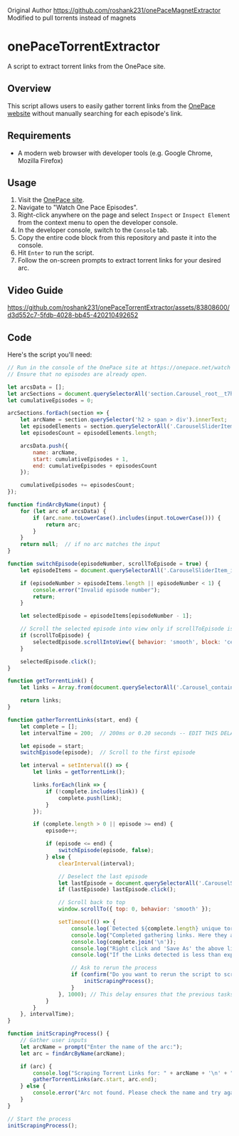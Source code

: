 Original Author https://github.com/roshank231/onePaceMagnetExtractor
Modified to pull torrents instead of magnets

# onePaceTorrentExtractor

A script to extract torrent links from the OnePace site.

## Overview

This script allows users to easily gather torrent links from the [OnePace website](https://onepace.net/watch) without manually searching for each episode's link.

## Requirements

- A modern web browser with developer tools (e.g. Google Chrome, Mozilla Firefox)

## Usage

1. Visit the [OnePace site](https://onepace.net/watch).
2. Navigate to "Watch One Pace Episodes".
3. Right-click anywhere on the page and select `Inspect` or `Inspect Element` from the context menu to open the developer console.
4. In the developer console, switch to the `Console` tab.
5. Copy the entire code block from this repository and paste it into the console.
6. Hit `Enter` to run the script.
7. Follow the on-screen prompts to extract torrent links for your desired arc.

## Video Guide
https://github.com/roshank231/onePaceTorrentExtractor/assets/83808600/d3d552c7-5fdb-4028-bb45-420210492652

## Code

Here's the script you'll need:

```javascript
// Run in the console of the OnePace site at https://onepace.net/watch
// Ensure that no episodes are already open.

let arcsData = [];
let arcSections = document.querySelectorAll('section.Carousel_root__t7h0u');
let cumulativeEpisodes = 0;

arcSections.forEach(section => {
    let arcName = section.querySelector('h2 > span > div').innerText;
    let episodeElements = section.querySelectorAll('.CarouselSliderItem_item__fbsws');
    let episodesCount = episodeElements.length;

    arcsData.push({
        name: arcName,
        start: cumulativeEpisodes + 1,
        end: cumulativeEpisodes + episodesCount
    });

    cumulativeEpisodes += episodesCount;
});

function findArcByName(input) {
    for (let arc of arcsData) {
        if (arc.name.toLowerCase().includes(input.toLowerCase())) {
            return arc;
        }
    }
    return null;  // if no arc matches the input
}

function switchEpisode(episodeNumber, scrollToEpisode = true) {
    let episodeItems = document.querySelectorAll('.CarouselSliderItem_item__fbsws');

    if (episodeNumber > episodeItems.length || episodeNumber < 1) {
        console.error("Invalid episode number");
        return;
    }

    let selectedEpisode = episodeItems[episodeNumber - 1];

    // Scroll the selected episode into view only if scrollToEpisode is true
    if (scrollToEpisode) {
        selectedEpisode.scrollIntoView({ behavior: 'smooth', block: 'center' });
    }

    selectedEpisode.click();
}

function getTorrentLink() {
    let links = Array.from(document.querySelectorAll('.Carousel_container__bEyKv > .Carousel_expander__FQ9Fs > .rmd-collapse > .Carousel_infoContainer__XQMVP > .Carousel_buttons__GB2gF [href^="https://api.onepace.net/download/torrent.php"]')).map(a => a.href);

    return links;
}

function gatherTorrentLinks(start, end) {
    let complete = [];
    let intervalTime = 200;  // 200ms or 0.20 seconds -- EDIT THIS DELAY TO BE HIGHER IS HAVING ISSUES!!!

    let episode = start;
    switchEpisode(episode);  // Scroll to the first episode

    let interval = setInterval(() => {
        let links = getTorrentLink();

        links.forEach(link => {
            if (!complete.includes(link)) {
                complete.push(link);
            }
        });

        if (complete.length > 0 || episode >= end) {
            episode++;

            if (episode <= end) {
                switchEpisode(episode, false);
            } else {
                clearInterval(interval);

                // Deselect the last episode
                let lastEpisode = document.querySelectorAll('.CarouselSliderItem_item__fbsws')[episode - 2];
                if (lastEpisode) lastEpisode.click();

                // Scroll back to top
                window.scrollTo({ top: 0, behavior: 'smooth' });

                setTimeout(() => {
                    console.log(`Detected ${complete.length} unique torrent links.`);
                    console.log("Completed gathering links. Here they are:");
                    console.log(complete.join('\n'));
                    console.log("Right click and 'Save As' the above links in the console to save as a TXT or LOG file to easily paste elsewhere!");
                    console.log("If the Links detected is less than expected, some/all episodes may already be batched into one link.");

                    // Ask to rerun the process
                    if (confirm("Do you want to rerun the script to scrape another arc?")) {
                        initScrapingProcess();
                    }
                }, 1000); // This delay ensures that the previous tasks complete before showing the prompt.
            }
        }
    }, intervalTime);
}

function initScrapingProcess() {
    // Gather user inputs
    let arcName = prompt("Enter the name of the arc:");
    let arc = findArcByName(arcName);

    if (arc) {
        console.log("Scraping Torrent Links for: " + arcName + '\n' + "...");
        gatherTorrentLinks(arc.start, arc.end);
    } else {
        console.error("Arc not found. Please check the name and try again.");
    }
}

// Start the process
initScrapingProcess();
